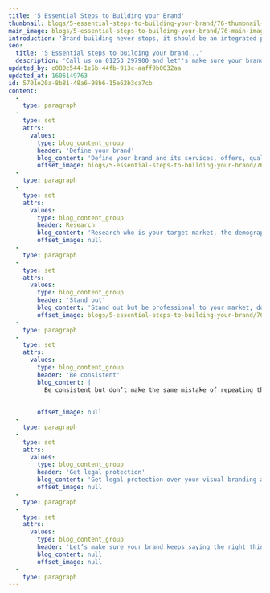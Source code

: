 ```yaml
---
title: '5 Essential Steps to Building your Brand'
thumbnail: blogs/5-essential-steps-to-building-your-brand/76-thumbnail-image.jpg
main_image: blogs/5-essential-steps-to-building-your-brand/76-main-image.jpg
introduction: 'Brand building never stops, it should be an integrated part of your business and be present in everything you do, everyday. Starting with the right foundations is key in constructing a strong and stable brand.'
seo:
  title: '5 Essential steps to building your brand...'
  description: 'Call us on 01253 297900 and let''s make sure your brand keeps saying the right things.'
updated_by: c080c544-1e5b-44fb-913c-aaff9b0032aa
updated_at: 1606149763
id: 5701e20a-8b81-48a6-98b6-15e62b3ca7cb
content:
  -
    type: paragraph
  -
    type: set
    attrs:
      values:
        type: blog_content_group
        header: 'Define your brand'
        blog_content: 'Define your brand and its services, offers, qualities, and values. The easiest way to start to develop an idea is to think of your brand as a person or character. How would it look, dress, act or talk, what beliefs and values would they hold and how would you like to be perceived. Think about how you would like your clients and customers or investors to see you and how would you like your employees to behave in contributions to this.'
        offset_image: blogs/5-essential-steps-to-building-your-brand/76-offset-image1.jpg
  -
    type: paragraph
  -
    type: set
    attrs:
      values:
        type: blog_content_group
        header: Research
        blog_content: 'Research who is your target market, the demographic and audience, try to be as specific as possible. Then build a brand outward facing towards them that they can understand and relate to, one they can trust.'
        offset_image: null
  -
    type: paragraph
  -
    type: set
    attrs:
      values:
        type: blog_content_group
        header: 'Stand out'
        blog_content: 'Stand out but be professional to your market, don’t mimic big chains and brands, be distinct in your own way to reflect what you stand for. Research what others in your field are doing and what they are doing that works well. Give them a reason to choose your brand over others by identifying your strengths and what makes you different.'
        offset_image: blogs/5-essential-steps-to-building-your-brand/76-offset-image2.jpg
  -
    type: paragraph
  -
    type: set
    attrs:
      values:
        type: blog_content_group
        header: 'Be consistent'
        blog_content: |
          Be consistent but don’t make the same mistake of repeating the same thing over and over. Stay true to your brands tone of voice with copywriting, visuals whether it be friendly, informative, professional, service-orientated, promotional or conversational. Ensure all material, no matter its purpose, fits together to create the overall picture you have in mind and say’s the right thing.
          
          
        offset_image: null
  -
    type: paragraph
  -
    type: set
    attrs:
      values:
        type: blog_content_group
        header: 'Get legal protection'
        blog_content: 'Get legal protection over your visual branding and ideas, these can include phrases, logos, font choice and collective elements used to create your distinctive look. If you are going to invest a lot of money and time into it then protect the most vital and core centre of what makes your brand yours.'
        offset_image: null
  -
    type: paragraph
  -
    type: set
    attrs:
      values:
        type: blog_content_group
        header: 'Let’s make sure your brand keeps saying the right things, call us and get in touch today.'
        blog_content: null
        offset_image: null
  -
    type: paragraph
---
```


